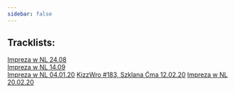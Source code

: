 ```yaml
---
sidebar: false
---
```

## Tracklists:
[Impreza w NL 24.08](/papaluc/nolimits2408.html)\
[Impreza w NL 14.09](/papaluc/nolimits1409.html)\
[Impreza w NL 04.01.20](/papaluc/nolimits040120.html)
[KizzWro #183, Szklana Ćma 12.02.20](/papaluc/kizzwro183.html)
[Impreza w NL 20.02.20](/papaluc/nolimits200220.html)